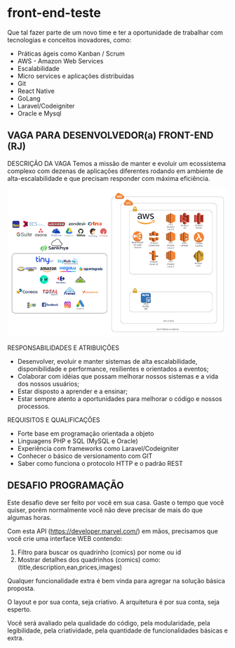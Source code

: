 # front-end-teste

Que tal fazer parte de um novo time e ter a oportunidade de trabalhar com tecnologias e conceitos inovadores, como:

- Práticas ágeis como Kanban / Scrum
- AWS - Amazon Web Services
- Escalabilidade
- Micro services e aplicações distribuídas
- Git
- React Native
- GoLang
- Laravel/Codeigniter
- Oracle e Mysql

## VAGA PARA DESENVOLVEDOR(a) FRONT-END (RJ)

DESCRIÇÃO DA VAGA
Temos a missão de manter e evoluir um ecossistema complexo com dezenas de aplicações diferentes rodando em ambiente de alta-escalabilidade e que precisam responder com máxima eficiência.

![Image of ecossistema](https://github.com/FerragensRamada/front-end-teste/blob/main/ecossistema.png)


RESPONSABILIDADES E ATRIBUIÇÕES
* Desenvolver, evoluir e manter sistemas de alta escalabilidade, disponibilidade e performance, resilientes e orientados a eventos;
* Colaborar com idéias que possam melhorar nossos sistemas e a vida dos nossos usuários;
* Estar disposto a aprender e a ensinar;
* Estar sempre atento a oportunidades para melhorar o código e nossos processos.

REQUISITOS E QUALIFICAÇÕES
- Forte base em programação orientada a objeto
- Linguagens PHP e SQL (MySQL e Oracle)
- Experiência com frameworks como Laravel/Codeigniter
- Conhecer o básico de versionamento com GIT
- Saber como funciona o protocolo HTTP e o padrão REST


## DESAFIO PROGRAMAÇÃO

Este desafio deve ser feito por você em sua casa. Gaste o tempo que você quiser, porém normalmente você não deve precisar de mais do que algumas horas.

Com esta API (https://developer.marvel.com/) em mãos, precisamos que você crie uma interface WEB contendo:

1. Filtro para buscar os quadrinho (comics) por nome ou id
2. Mostrar detalhes dos quadrinhos (comics) como: (title,description,ean,prices,images)

Qualquer funcionalidade extra é bem vinda para agregar na solução básica proposta.

O layout e por sua conta, seja criativo. A arquitetura é por sua conta, seja esperto.

Você será avaliado pela qualidade do código, pela modularidade, pela legibilidade, pela criatividade, pela quantidade de funcionalidades básicas e extra.


